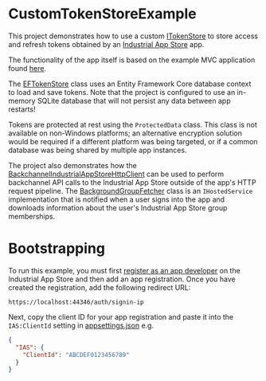 ﻿# CustomTokenStoreExample

This project demonstrates how to use a custom [ITokenStore](../../src/IntelligentPlant.IndustrialAppStore.Authentication/ITokenStore.cs) to store access and refresh tokens obtained by an [Industrial App Store](https://appstore.intelligentplant.com) app.

The functionality of the app itself is based on the example MVC application found [here](../ExampleMvcApplication).

The [EFTokenStore](./Services/EFTokenStore.cs) class uses an Entity Framework Core database context to load and save tokens. Note that the project is configured to use an in-memory SQLite database that will not persist any data between app restarts!

Tokens are protected at rest using the `ProtectedData` class. This class is not available on non-Windows platforms; an alternative encryption solution would be required if a different platform was being targeted, or if a common database was being shared by multiple app instances.

The project also demonstrates how the [BackchannelIndustrialAppStoreHttpClient](../../src/IntelligentPlant.IndustrialAppStore.Authentication/BackchannelIndustrialAppStoreHttpClient.cs) can be used to perform backchannel API calls to the Industrial App Store outside of the app's HTTP request pipeline. The [BackgroundGroupFetcher](./Services/BackgroundGroupFetcher.cs) class is an `IHostedService` implementation that is notified when a user signs into the app and downloads information about the user's Industrial App Store group memberships.


# Bootstrapping

To run this example, you must first [register as an app developer](https://appstore.intelligentplant.com/Developer/RegisterDeveloper) on the Industrial App Store and then add an app registration. Once you have created the registration, add the following redirect URL:

    https://localhost:44346/auth/signin-ip

Next, copy the client ID for your app registration and paste it into the `IAS:ClientId` setting in [appsettings.json](./appsettings.json) e.g.

```json
{
  "IAS": {
    "ClientId": "ABCDEF0123456789"
  }
}
```
